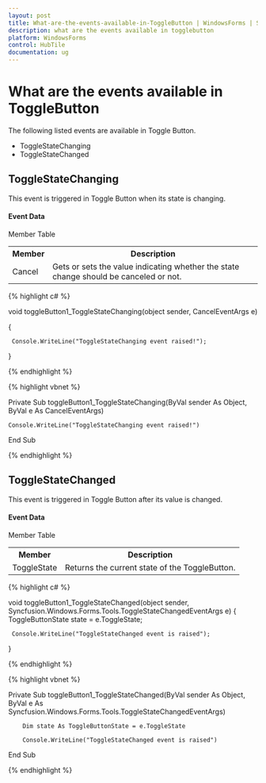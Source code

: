 ```yaml
---
layout: post
title: What-are-the-events-available-in-ToggleButton | WindowsForms | Syncfusion
description: what are the events available in togglebutton
platform: WindowsForms
control: HubTile
documentation: ug
---
```


# What are the events available in ToggleButton

The following listed events are available in Toggle Button.

* ToggleStateChanging
* ToggleStateChanged

## ToggleStateChanging 

This event is triggered in Toggle Button when its state is changing.

#### Event Data

Member Table

<table>
<tr>
<th>
Member</th><th>
Description</th></tr>
<tr>
<td>
Cancel</td><td>
Gets or sets the value indicating whether the state change should be canceled or not.</td></tr>
</table>


{% highlight c# %}

void toggleButton1_ToggleStateChanging(object sender, CancelEventArgs e)

{

     Console.WriteLine("ToggleStateChanging event raised!");

}

{% endhighlight %}

{% highlight vbnet %}



Private Sub toggleButton1_ToggleStateChanging(ByVal sender As Object, ByVal e As CancelEventArgs)

    Console.WriteLine("ToggleStateChanging event raised!")

End Sub

{% endhighlight %}

## ToggleStateChanged 

This event is triggered in Toggle Button after its value is changed. 

#### Event Data

Member Table

<table>
<tr>
<th>
Member</th><th>
Description</th></tr>
<tr>
<td>
ToggleState</td><td>
Returns the current state of the ToggleButton.</td></tr>
</table>


{% highlight c# %}

void toggleButton1_ToggleStateChanged(object sender, Syncfusion.Windows.Forms.Tools.ToggleStateChangedEventArgs e)
{
     ToggleButtonState state = e.ToggleState;

     Console.WriteLine("ToggleStateChanged event is raised");

}

{% endhighlight %}

{% highlight vbnet %}



Private Sub toggleButton1_ToggleStateChanged(ByVal sender As Object, ByVal e As Syncfusion.Windows.Forms.Tools.ToggleStateChangedEventArgs)

        Dim state As ToggleButtonState = e.ToggleState

        Console.WriteLine("ToggleStateChanged event is raised")

End Sub

{% endhighlight %}

